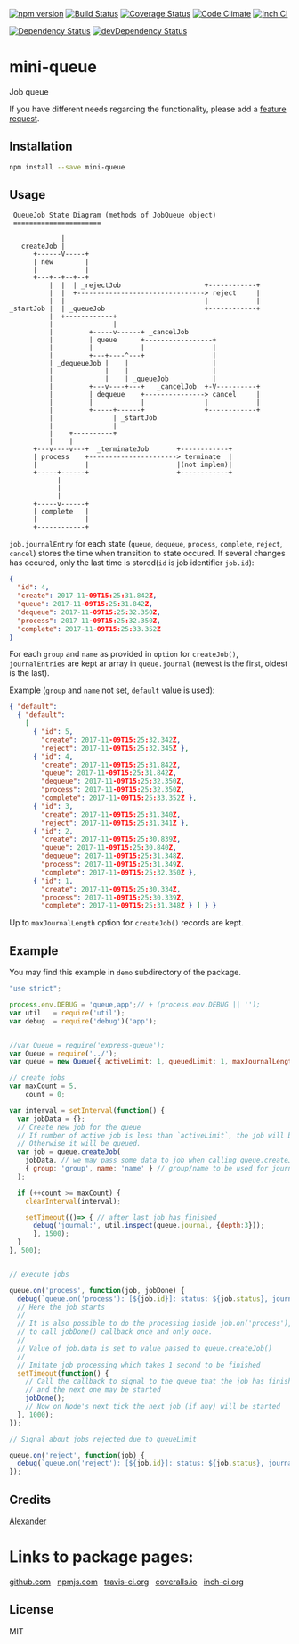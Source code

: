 [![npm version](https://badge.fury.io/js/mini-queue.svg)](http://badge.fury.io/js/mini-queue)
[![Build Status](https://travis-ci.org/alykoshin/mini-queue.svg)](https://travis-ci.org/alykoshin/mini-queue)
[![Coverage Status](https://coveralls.io/repos/alykoshin/mini-queue/badge.svg?branch=master&service=github)](https://coveralls.io/github/alykoshin/mini-queue?branch=master)
[![Code Climate](https://codeclimate.com/github/alykoshin/mini-queue/badges/gpa.svg)](https://codeclimate.com/github/alykoshin/mini-queue)
[![Inch CI](https://inch-ci.org/github/alykoshin/mini-queue.svg?branch=master)](https://inch-ci.org/github/alykoshin/mini-queue)

[![Dependency Status](https://david-dm.org/alykoshin/mini-queue/status.svg)](https://david-dm.org/alykoshin/mini-queue#info=dependencies)
[![devDependency Status](https://david-dm.org/alykoshin/mini-queue/dev-status.svg)](https://david-dm.org/alykoshin/mini-queue#info=devDependencies)


# mini-queue

Job queue


If you have different needs regarding the functionality, please add a [feature request](https://github.com/alykoshin/mini-queue/issues).


## Installation

```sh
npm install --save mini-queue
```

## Usage

```
 QueueJob State Diagram (methods of JobQueue object)
 ======================

             |
   createJob |
      +------V-----+
      | new        |
      |            |
      +---+--+--+--+
          |  |  | _rejectJob                     +------------+
          |  |  +--------------------------------> reject     |
          |  |                                   |            |
_startJob |  | _queueJob                         +------------+
          |  +------------+
          |               |
          |         +-----v------+ _cancelJob
          |         | queue      +-----------------+
          |         |            |                 |
          |         +---+----^---+                 |
          | _dequeueJob |    |                     |
          |             |    |                     |
          |             |    | _queueJob           |
          |         +---v----+---+   _cancelJob  +-V----------+
          |         | dequeue    +---------------> cancel     |
          |         |            |               |            |
          |         +-----+------+               +------------+
          |               | _startJob
          |               |
          |    +----------+
          |    |
      +---v----v---+  _terminateJob       +------------+
      | process    +----------------------> terminate  |
      |            |                      |(not implem)|
      +-----+------+                      +------------+
            |
            |
            |
      +-----v------+
      | complete   |
      |            |
      +------------+

```

`job.journalEntry` for each state (`queue`, `dequeue`, `process`, `complete`, `reject`, `cancel`) stores the time when transition to state occured. If several changes has occured, only the last time is stored(`id` is job identifier `job.id`):   

```json
{
  "id": 4,
  "create": 2017-11-09T15:25:31.842Z,
  "queue": 2017-11-09T15:25:31.842Z,
  "dequeue": 2017-11-09T15:25:32.350Z,
  "process": 2017-11-09T15:25:32.350Z,
  "complete": 2017-11-09T15:25:33.352Z 
}
```

For each `group` and `name` as provided in `option` for `createJob()`, `journalEntries` are kept ar array in `queue.journal` (newest is the first, oldest is the last).

Example (`group` and `name` not set, `default` value is used):

```json
{ "default": 
  { "default": 
    [
      { "id": 5,
        "create": 2017-11-09T15:25:32.342Z,
        "reject": 2017-11-09T15:25:32.345Z },
      { "id": 4,
        "create": 2017-11-09T15:25:31.842Z,
        "queue": 2017-11-09T15:25:31.842Z,
        "dequeue": 2017-11-09T15:25:32.350Z,
        "process": 2017-11-09T15:25:32.350Z,
        "complete": 2017-11-09T15:25:33.352Z },
      { "id": 3,
        "create": 2017-11-09T15:25:31.340Z,
        "reject": 2017-11-09T15:25:31.341Z },
      { "id": 2,
        "create": 2017-11-09T15:25:30.839Z,
        "queue": 2017-11-09T15:25:30.840Z,
        "dequeue": 2017-11-09T15:25:31.348Z,
        "process": 2017-11-09T15:25:31.349Z,
        "complete": 2017-11-09T15:25:32.350Z },
      { "id": 1,
        "create": 2017-11-09T15:25:30.334Z,
        "process": 2017-11-09T15:25:30.339Z,
        "complete": 2017-11-09T15:25:31.348Z } ] } }
``` 

Up to `maxJournalLength` option for `createJob()` records are kept.


## Example

You may find this example in `demo` subdirectory of the package.

```js
"use strict";

process.env.DEBUG = 'queue,app';// + (process.env.DEBUG || '');
var util   = require('util');
var debug  = require('debug')('app');


//var Queue = require('express-queue');
var Queue = require('../');
var queue = new Queue({ activeLimit: 1, queuedLimit: 1, maxJournalLength: 4 });

// create jobs
var maxCount = 5,
    count = 0;

var interval = setInterval(function() {
  var jobData = {};
  // Create new job for the queue
  // If number of active job is less than `activeLimit`, the job will be started on Node's next tick.
  // Otherwise it will be queued.
  var job = queue.createJob(
    jobData, // we may pass some data to job when calling queue.createJob() function
    { group: 'group', name: 'name' } // group/name to be used for journal
  );

  if (++count >= maxCount) {
    clearInterval(interval);

    setTimeout(()=> { // after last job has finished
      debug('journal:', util.inspect(queue.journal, {depth:3}));
      }, 1500); 
  }
}, 500);


// execute jobs

queue.on('process', function(job, jobDone) {
  debug(`queue.on('process'): [${job.id}]: status: ${job.status}, journalEntry: ${JSON.stringify(job.journalEntry)}`);
  // Here the job starts
  //
  // It is also possible to do the processing inside job.on('process'), just be careful
  // to call jobDone() callback once and only once.
  //
  // Value of job.data is set to value passed to queue.createJob()
  //
  // Imitate job processing which takes 1 second to be finished
  setTimeout(function() {
    // Call the callback to signal to the queue that the job has finished
    // and the next one may be started
    jobDone();
    // Now on Node's next tick the next job (if any) will be started
  }, 1000);
});

// Signal about jobs rejected due to queueLimit

queue.on('reject', function(job) {
  debug(`queue.on('reject'): [${job.id}]: status: ${job.status}, journalEntry: ${JSON.stringify(job.journalEntry)}`);
});
```

## Credits
[Alexander](https://github.com/alykoshin/)


# Links to package pages:

[github.com](https://github.com/alykoshin/mini-queue) &nbsp; [npmjs.com](https://www.npmjs.com/package/mini-queue) &nbsp; [travis-ci.org](https://travis-ci.org/alykoshin/mini-queue) &nbsp; [coveralls.io](https://coveralls.io/github/alykoshin/mini-queue) &nbsp; [inch-ci.org](https://inch-ci.org/github/alykoshin/mini-queue)


## License

MIT
